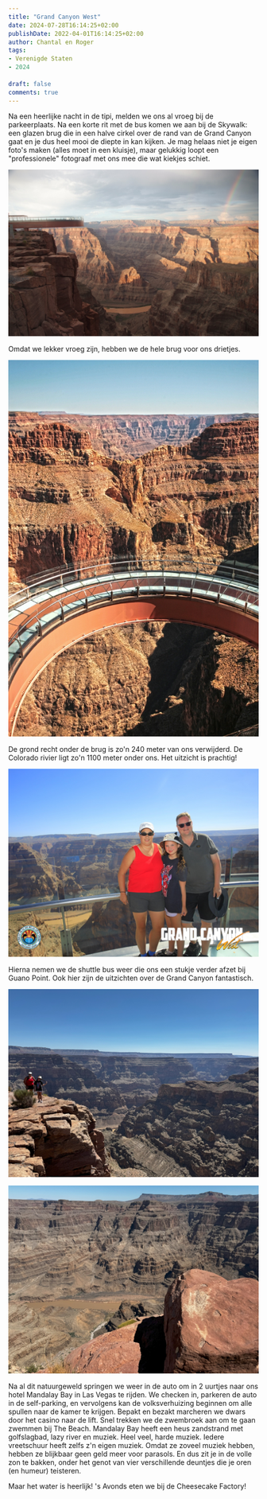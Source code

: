 ```yaml
---
title: "Grand Canyon West"
date: 2024-07-28T16:14:25+02:00
publishDate: 2022-04-01T16:14:25+02:00
author: Chantal en Roger
tags:
- Verenigde Staten
- 2024

draft: false
comments: true
---
```


Na een heerlijke nacht in de tipi, melden we ons al vroeg bij de parkeerplaats. Na een korte rit met de bus komen we aan bij de Skywalk: een glazen brug die in een halve cirkel over de rand van de Grand Canyon gaat en je dus heel mooi de diepte in kan kijken. Je mag helaas niet je eigen foto's maken (alles moet in een kluisje), maar gelukkig loopt een "professionele" fotograaf met ons mee die wat kiekjes schiet.

![Skywalk](./images/9P7B2BX1B4SY.jpg)

Omdat we lekker vroeg zijn, hebben we de hele brug voor ons drietjes.

![Skywalk](./images/E9WYWWR2XCGT.jpg)

De grond recht onder de brug is zo'n 240 meter van ons verwijderd. De Colorado rivier ligt zo'n 1100 meter onder ons. Het uitzicht is prachtig!

![Skywalk](./images/AJ773T02TRQ1.jpg)

Hierna nemen we de shuttle bus weer die ons een stukje verder afzet bij Guano Point. Ook hier zijn de uitzichten over de Grand Canyon fantastisch.

![Guano Point](./images/IMG_5310.jpg)

![Guano Point](./images/IMG_5317.jpg)

Na al dit natuurgeweld springen we weer in de auto om in 2 uurtjes naar ons hotel Mandalay Bay in Las Vegas te rijden. We checken in, parkeren de auto in de self-parking, en vervolgens kan de volksverhuizing beginnen om alle spullen naar de kamer te krijgen. Bepakt en bezakt marcheren we dwars door het casino naar de lift. Snel trekken we de zwembroek aan om te gaan zwemmen bij The Beach. Mandalay Bay heeft een heus zandstrand met golfslagbad, lazy river en muziek. Heel veel, harde muziek. Iedere vreetschuur heeft zelfs z'n eigen muziek. Omdat ze zoveel muziek hebben, hebben ze blijkbaar geen geld meer voor parasols. En dus zit je in de volle zon te bakken, onder het genot van vier verschillende deuntjes die je oren (en humeur) teisteren.

Maar het water is heerlijk! 's Avonds eten we bij de Cheesecake Factory!

